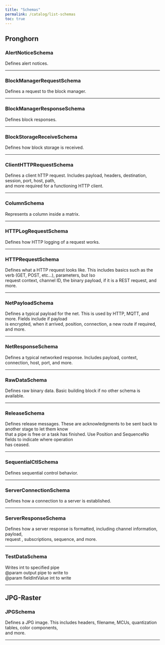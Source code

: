 ```yaml
---
title: "Schemas"
permalink: /catalog/list-schemas
toc: true
---
```

## Pronghorn

### AlertNoticeSchema
Defines alert notices.

***

### BlockManagerRequestSchema
Defines a request to the block manager.

***

### BlockManagerResponseSchema
Defines block responses.

***

### BlockStorageReceiveSchema
Defines how block storage is received.

***

### ClientHTTPRequestSchema
Defines a client hTTP request. Includes payload, headers, destination, session, port, host, path,<br/>and more required for a functioning HTTP client.

***

### ColumnSchema
Represents a column inside a matrix.

***

### HTTPLogRequestSchema
Defines how HTTP logging of a request works.

***

### HTTPRequestSchema
Defines what a HTTP request looks like. This includes basics such as the verb (GET, POST, etc...), parameters, but lso<br/>request context, channel ID, the binary payload, if it is a REST request, and more.

***

### NetPayloadSchema
Defines a typical payload for the net. This is used by HTTP, MQTT, and more. Fields include if payload<br/>is encrypted, when it arrived, position, connection, a new route if required, and more.

***

### NetResponseSchema
Defines a typical networked response. Includes payload, context, connection, host, port, and more.

***

### RawDataSchema
Defines raw binary data. Basic building block if no other schema is available.

***

### ReleaseSchema
Defines release messages. These are acknowledgments to be sent back to another stage to let them know<br/>that a pipe is free or a task has finished. Use Position and SequenceNo fields to indicate where operation<br/>has ceased.

***

### SequentialCtlSchema
Defines sequential control behavior.

***

### ServerConnectionSchema
Defines how a connection to a server is established.

***

### ServerResponseSchema
Defines how a server response is formatted, including channel information, payload,<br/>request , subscriptions, sequence, and more.

***

### TestDataSchema
Writes int to specified pipe<br/>@param output pipe to write to<br/>@param fieldIntValue int to write

***

## JPG-Raster

### JPGSchema
Defines a JPG image. This includes headers, filename, MCUs, quantization tables, color components,
<br/>and more.

***
